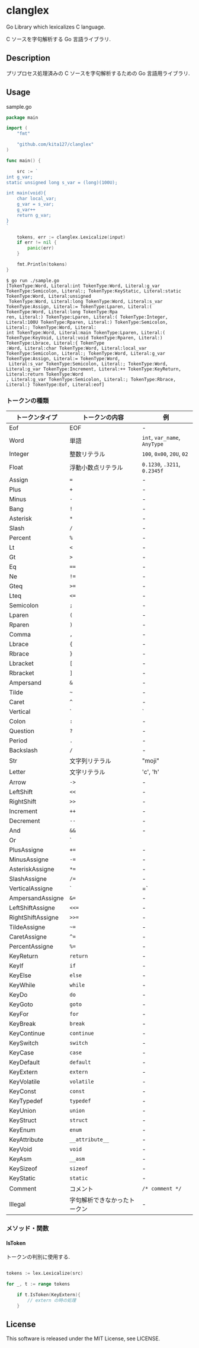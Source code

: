 # clanglex

Go Library which lexicalizes C language. 

C ソースを字句解析する Go 言語ライブラリ. 

## Description

プリプロセス処理済みの C ソースを字句解析するための Go 言語用ライブラリ. 

## Usage

sample.go
``` go
package main

import (
    "fmt"

    "github.com/kita127/clanglex"
)

func main() {

    src := `
int g_var;
static unsigned long s_var = (long)(100U);

int main(void){
    char local_var;
    g_var = s_var;
    g_var++
    return g_var;
}
`

    tokens, err := clanglex.Lexicalize(input)
    if err != nil {
        panic(err)
    }

    fmt.Println(tokens)
}
```
    $ go run ./sample.go 
    [TokenType:Word, Literal:int TokenType:Word, Literal:g_var TokenType:Semicolon, Literal:; TokenType:KeyStatic, Literal:static TokenType:Word, Literal:unsigned
     TokenType:Word, Literal:long TokenType:Word, Literal:s_var TokenType:Assign, Literal:= TokenType:Lparen, Literal:( TokenType:Word, Literal:long TokenType:Rpa
    ren, Literal:) TokenType:Lparen, Literal:( TokenType:Integer, Literal:100U TokenType:Rparen, Literal:) TokenType:Semicolon, Literal:; TokenType:Word, Literal:
    int TokenType:Word, Literal:main TokenType:Lparen, Literal:( TokenType:KeyVoid, Literal:void TokenType:Rparen, Literal:) TokenType:Lbrace, Literal:{ TokenType
    :Word, Literal:char TokenType:Word, Literal:local_var TokenType:Semicolon, Literal:; TokenType:Word, Literal:g_var TokenType:Assign, Literal:= TokenType:Word,
     Literal:s_var TokenType:Semicolon, Literal:; TokenType:Word, Literal:g_var TokenType:Increment, Literal:++ TokenType:KeyReturn, Literal:return TokenType:Word
    , Literal:g_var TokenType:Semicolon, Literal:; TokenType:Rbrace, Literal:} TokenType:Eof, Literal:eof]


### トークンの種類

| トークンタイプ       | トークンの内容                 | 例                                |
| -------------------- | -----------------------------  | --------------------------------- |
| Eof                  | EOF                            | -                                 |
| Word                 | 単語                           | `int`, `var_name`, `AnyType`      |
| Integer              | 整数リテラル                   | `100`, `0x00`, `20U`, `02`        |
| Float                | 浮動小数点リテラル             | `0.1230`, `.3211`, `0.2345f`      |
| Assign               | `=`                            | -                                 |
| Plus                 | `+`                            | -                                 |
| Minus                | `-`                            | -                                 |
| Bang                 | `!`                            | -                                 |
| Asterisk             | `*`                            | -                                 |
| Slash                | `/`                            | -                                 |
| Percent              | `%`                            | -                                 |
| Lt                   | `<`                            | -                                 |
| Gt                   | `>`                            | -                                 |
| Eq                   | `==`                           | -                                 |
| Ne                   | `!=`                           | -                                 |
| Gteq                 | `>=`                           | -                                 |
| Lteq                 | `<=`                           | -                                 |
| Semicolon            | `;`                            | -                                 |
| Lparen               | `(`                            | -                                 |
| Rparen               | `)`                            | -                                 |
| Comma                | `,`                            | -                                 |
| Lbrace               | `{`                            | -                                 |
| Rbrace               | `}`                            | -                                 |
| Lbracket             | `[`                            | -                                 |
| Rbracket             | `]`                            | -                                 |
| Ampersand            | `&`                            | -                                 |
| Tilde                | `~`                            | -                                 |
| Caret                | `^`                            | -                                 |
| Vertical             | `|`                            | -                                 |
| Colon                | `:`                            | -                                 |
| Question             | `?`                            | -                                 |
| Period               | `.`                            | -                                 |
| Backslash            | `/`                            | -                                 |
| Str                  | 文字列リテラル                 | "moji"                            |
| Letter               | 文字リテラル                   | 'c', 'h'                          |
| Arrow                | `->`                           | -                                 |
| LeftShift            | `<<`                           | -                                 |
| RightShift           | `>>`                           | -                                 |
| Increment            | `++`                           | -                                 |
| Decrement            | `--`                           | -                                 |
| And                  | `&&`                           | -                                 |
| Or                   | `||`                           | -                                 |
| PlusAssigne          | `+=`                           | -                                 |
| MinusAssigne         | `-=`                           | -                                 |
| AsteriskAssigne      | `*=`                           | -                                 |
| SlashAssigne         | `/=`                           | -                                 |
| VerticalAssigne      | `|=`                           | -                                 |
| AmpersandAssigne     | `&=`                           | -                                 |
| LeftShiftAssigne     | `<<=`                          | -                                 |
| RightShiftAssigne    | `>>=`                          | -                                 |
| TildeAssigne         | `~=`                           | -                                 |
| CaretAssigne         | `^=`                           | -                                 |
| PercentAssigne       | `%=`                           | -                                 |
| KeyReturn            | `return`                       | -                                 |
| KeyIf                | `if`                           | -                                 |
| KeyElse              | `else`                         | -                                 |
| KeyWhile             | `while`                        | -                                 |
| KeyDo                | `do`                           | -                                 |
| KeyGoto              | `goto`                         | -                                 |
| KeyFor               | `for`                          | -                                 |
| KeyBreak             | `break`                        | -                                 |
| KeyContinue          | `continue`                     | -                                 |
| KeySwitch            | `switch`                       | -                                 |
| KeyCase              | `case`                         | -                                 |
| KeyDefault           | `default`                      | -                                 |
| KeyExtern            | `extern`                       | -                                 |
| KeyVolatile          | `volatile`                     | -                                 |
| KeyConst             | `const`                        | -                                 |
| KeyTypedef           | `typedef`                      | -                                 |
| KeyUnion             | `union`                        | -                                 |
| KeyStruct            | `struct`                       | -                                 |
| KeyEnum              | `enum`                         | -                                 |
| KeyAttribute         | `__attribute__`                | -                                 |
| KeyVoid              | `void`                         | -                                 |
| KeyAsm               | `__asm`                        | -                                 |
| KeySizeof            | `sizeof`                       | -                                 |
| KeyStatic            | `static`                       | -                                 |
| Comment              | コメント                       | `/* comment */`                   |
| Illegal              | 字句解析できなかったトークン   | -                                 |

### メソッド・関数

#### IsToken

トークンの判別に使用する. 

``` go

tokens := lex.Lexicalize(src)

for _, t := range tokens

    if t.IsToken(KeyExtern){
        // extern の時の処理
    }

```

## License

This software is released under the MIT License, see LICENSE.
